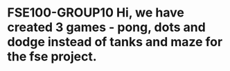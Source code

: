 # FSE100-GROUP10 Hi, we have created 3 games - pong, dots and dodge instead of tanks and maze for the fse project.
